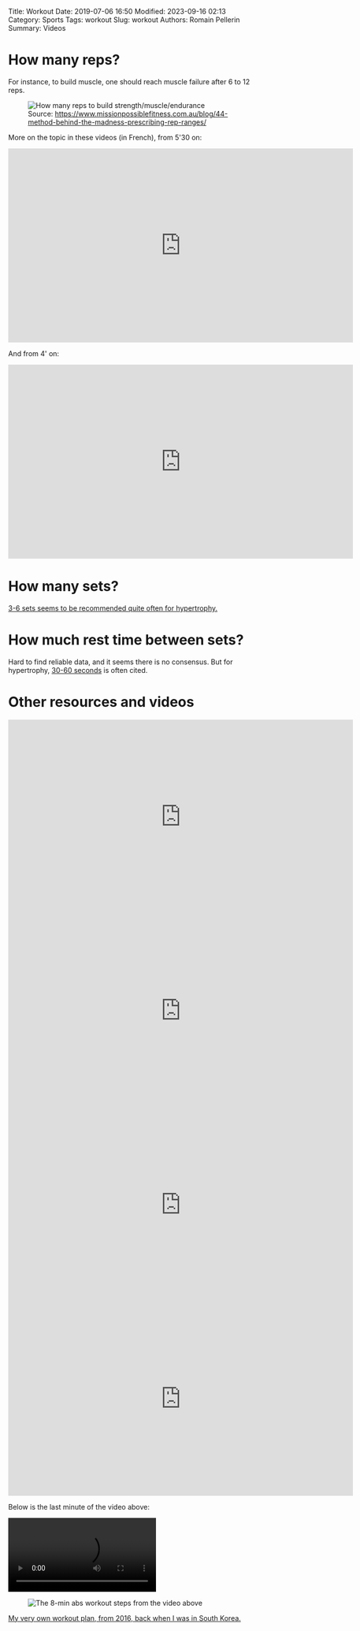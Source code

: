 Title: Workout
Date: 2019-07-06 16:50
Modified: 2023-09-16 02:13
Category: Sports
Tags: workout
Slug: workout
Authors: Romain Pellerin
Summary: Videos

# How many reps?

For instance, to build muscle, one should reach muscle failure after 6 to 12 reps.

<figure class="center">
<img alt="How many reps to build strength/muscle/endurance" src="{static}/images/workout-reps.jpg" />
<figcaption>Source: <a href="https://www.missionpossiblefitness.com.au/blog/44-method-behind-the-madness-prescribing-rep-ranges/">https://www.missionpossiblefitness.com.au/blog/44-method-behind-the-madness-prescribing-rep-ranges/</a></figcaption>
</figure>

More on the topic in these videos (in French), from 5'30 on:

<iframe width="700" height="394" src="https://www.youtube-nocookie.com/embed/UgoItZgNuAM" frameborder="0" allow="accelerometer; autoplay; encrypted-media; gyroscope; picture-in-picture" allowfullscreen></iframe>

And from 4' on:

<iframe width="700" height="394" src="https://www.youtube-nocookie.com/embed/8U6mHtWTs6Y" frameborder="0" allow="accelerometer; autoplay; encrypted-media; gyroscope; picture-in-picture" allowfullscreen></iframe>

# How many sets?

[3-6 sets seems to be recommended quite often for hypertrophy.](https://www.mensjournal.com/health-fitness/rep-range-builds-most-muscle)

# How much rest time between sets?

Hard to find reliable data, and it seems there is no consensus. But for hypertrophy, [30-60 seconds](https://pubmed.ncbi.nlm.nih.gov/19691365/) is often cited.

# Other resources and videos

<iframe width="700" height="394" src="https://www.youtube-nocookie.com/embed/BkS1-El_WlE" frameborder="0" allow="accelerometer; autoplay; encrypted-media; gyroscope; picture-in-picture" allowfullscreen></iframe>

<iframe width="700" height="394" src="https://www.youtube-nocookie.com/embed/m2LfqLLjWE4" frameborder="0" allow="accelerometer; autoplay; encrypted-media; gyroscope; picture-in-picture" allowfullscreen></iframe>

<iframe width="700" height="394" src="https://www.youtube-nocookie.com/embed/QsYre__-aro" frameborder="0" allow="accelerometer; autoplay; encrypted-media; gyroscope; picture-in-picture" allowfullscreen></iframe>

<iframe width="700" height="394" src="https://www.youtube-nocookie.com/embed/XM8-SyMFrRc" frameborder="0" allow="accelerometer; autoplay; encrypted-media; gyroscope; picture-in-picture" allowfullscreen></iframe>

Below is the last minute of the video above:

<video controls>
  <source src="./videos/abs-routine.webm" type="video/webm">
</video>

<figure class="center"><img alt="The 8-min abs workout steps from the video above" src="{static}/images/abs-workout.jpg" /></figure>

[My very own workout plan, from 2016, back when I was in South Korea.]({static}/extra/WORKOUT.pdf)
